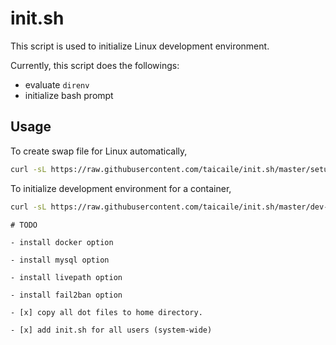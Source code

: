# init.sh

This script is used to initialize Linux development environment.

Currently, this script does the followings:

- evaluate `direnv`
- initialize bash prompt

## Usage

To create swap file for Linux automatically,

```bash
curl -sL https://raw.githubusercontent.com/taicaile/init.sh/master/setup-swap.sh | sudo bash
```

To initialize development environment for a container,

```bash
curl -sL https://raw.githubusercontent.com/taicaile/init.sh/master/dev-init.sh | sudo bash
```

```text
# TODO

- install docker option

- install mysql option

- install livepath option

- install fail2ban option

- [x] copy all dot files to home directory.

- [x] add init.sh for all users (system-wide)
```
